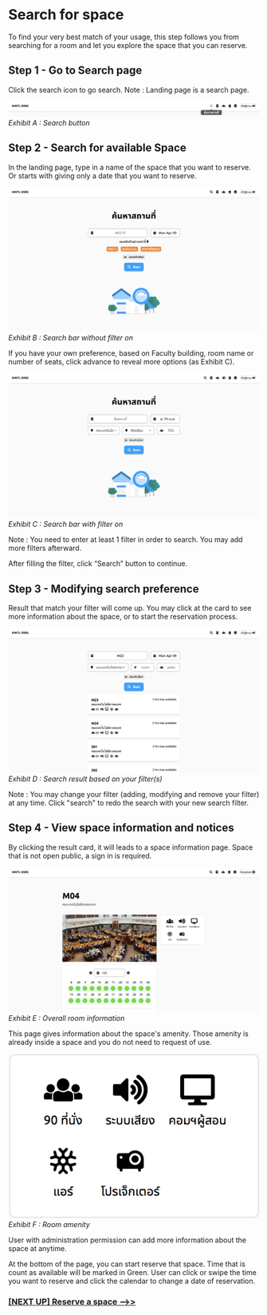 # Search for space

To find your very best match of your usage, this step follows you from searching for a room and let you explore the space that you can reserve.

## Step 1 - Go to Search page
Click the search icon to go search.
Note : Landing page is a search page.

![](/img/navigation-bar/search-button.png)
*Exhibit A : Search button*

## Step 2 - Search for available Space
In the landing page, type in a name of the space that you want to reserve.
Or starts with giving only a date that you want to reserve.

![](/img/search-page/simple.png)
*Exhibit B : Search bar without filter on*

If you have your own preference, based on Faculty building, room name or number of seats, click advance to reveal more options (as Exhibit C).

![](/img/search-page/advanced.png)
*Exhibit C : Search bar with filter on*

Note : You need to enter at least 1 filter in order to search.
You may add more filters afterward.

After filling the filter, click “Search” button to continue.

## Step 3 - Modifying search preference
Result that match your filter will come up.
You may click at the card to see more information about the space, or to start the reservation process.

![](/img/search-result/simple.png)
*Exhibit D : Search result based on your filter(s)*

Note : You may change your filter (adding, modifying and remove your filter) at any time.
Click "search" to redo the search with your new search filter.

## Step 4 - View space information and notices
By clicking the result card, it will leads to a space information page.
Space that is not open public, a sign in is required.

![](/img/room-info/overall.png)
*Exhibit E : Overall room information*

This page gives information about the space's amenity. Those amenity is already inside a space and you do not need to request of use.

![](/img/room-info/room-amenity.png)
*Exhibit F : Room amenity*

User with administration permission can add more information about the space at anytime.

At the bottom of the page, you can start reserve that space. Time that is count as available will be marked in Green. User can click or swipe the time you want to reserve and click the calendar to change a date of reservation.

### [[NEXT UP] Reserve a space -->>](/client/reserve-a-space.md)
